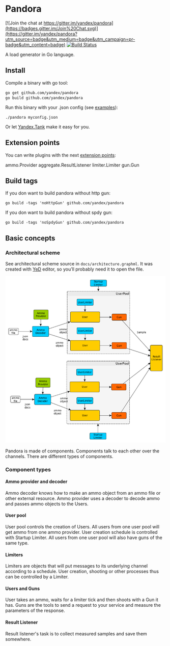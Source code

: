 # Pandora

[![Join the chat at https://gitter.im/yandex/pandora](https://badges.gitter.im/Join%20Chat.svg)](https://gitter.im/yandex/pandora?utm_source=badge&utm_medium=badge&utm_campaign=pr-badge&utm_content=badge)
[![Build Status](https://travis-ci.org/yandex/pandora.svg)](https://travis-ci.org/yandex/pandora)

A load generator in Go language.

## Install
Compile a binary with go tool:
```
go get github.com/yandex/pandora
go build github.com/yandex/pandora
```
Run this binary with your .json config (see [examples](https://github.com/yandex/pandora/tree/master/example/config)):
```
./pandora myconfig.json
```
Or let [Yandex.Tank](http://yandextank.readthedocs.org/en/latest/configuration.html#pandora) make it easy for you.


## Extension points

You can write plugins with the next [extension points](https://github.com/progrium/go-extpoints):

ammo.Provider
aggregate.ResultListener
limiter.Limiter
gun.Gun

## Build tags

If you don want to build pandora without http gun:
```
go build -tags 'noHttpGun' github.com/yandex/pandora
```

If you don want to build pandora without spdy gun:
```
go build -tags 'noSpdyGun' github.com/yandex/pandora
```

## Basic concepts

### Architectural scheme

See architectural scheme source in ```docs/architecture.graphml```. It was created with
[YeD](https://www.yworks.com/en/products/yfiles/yed/) editor, so you’ll probably
need it to open the file.

![Architectural scheme](/docs/architecture.png)

Pandora is made of components. Components talk to each other over the channels. There are different types of components.

### Component types

#### Ammo provider and decoder

Ammo decoder knows how to make an ammo object from an ammo file or other external resource. Ammo provider uses a decoder
to decode ammo and passes ammo objects to the Users.

#### User pool

User pool controls the creation of Users. All users from one user pool will get ammo from one ammo provider. User creation
schedule is controlled with Startup Limiter. All users from one user pool will also have guns of the same type.

#### Limiters

Limiters are objects that will put messages to its underlying channel according to a schedule. User creation, shooting or
other processes thus can be controlled by a Limiter.

#### Users and Guns
User takes an ammo, waits for a limiter tick and then shoots with a Gun it has. Guns are the tools to send a request to your
service and measure the parameters of the response.

#### Result Listener
Result listener's task is to collect measured samples and save them somewhere.
